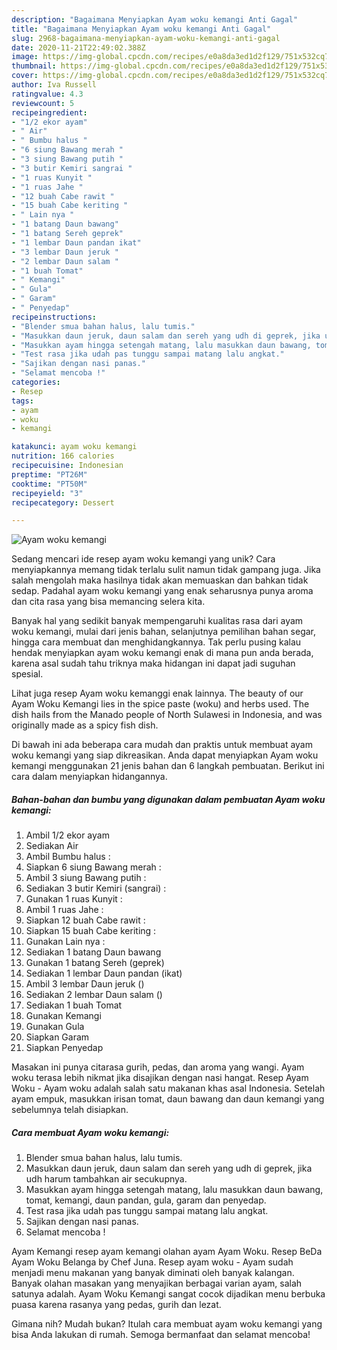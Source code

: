 ```yaml
---
description: "Bagaimana Menyiapkan Ayam woku kemangi Anti Gagal"
title: "Bagaimana Menyiapkan Ayam woku kemangi Anti Gagal"
slug: 2968-bagaimana-menyiapkan-ayam-woku-kemangi-anti-gagal
date: 2020-11-21T22:49:02.388Z
image: https://img-global.cpcdn.com/recipes/e0a8da3ed1d2f129/751x532cq70/ayam-woku-kemangi-foto-resep-utama.jpg
thumbnail: https://img-global.cpcdn.com/recipes/e0a8da3ed1d2f129/751x532cq70/ayam-woku-kemangi-foto-resep-utama.jpg
cover: https://img-global.cpcdn.com/recipes/e0a8da3ed1d2f129/751x532cq70/ayam-woku-kemangi-foto-resep-utama.jpg
author: Iva Russell
ratingvalue: 4.3
reviewcount: 5
recipeingredient:
- "1/2 ekor ayam"
- " Air"
- " Bumbu halus "
- "6 siung Bawang merah "
- "3 siung Bawang putih "
- "3 butir Kemiri sangrai "
- "1 ruas Kunyit "
- "1 ruas Jahe "
- "12 buah Cabe rawit "
- "15 buah Cabe keriting "
- " Lain nya "
- "1 batang Daun bawang"
- "1 batang Sereh geprek"
- "1 lembar Daun pandan ikat"
- "3 lembar Daun jeruk "
- "2 lembar Daun salam "
- "1 buah Tomat"
- " Kemangi"
- " Gula"
- " Garam"
- " Penyedap"
recipeinstructions:
- "Blender smua bahan halus, lalu tumis."
- "Masukkan daun jeruk, daun salam dan sereh yang udh di geprek, jika udh harum tambahkan air secukupnya."
- "Masukkan ayam hingga setengah matang, lalu masukkan daun bawang, tomat, kemangi, daun pandan, gula, garam dan penyedap."
- "Test rasa jika udah pas tunggu sampai matang lalu angkat."
- "Sajikan dengan nasi panas."
- "Selamat mencoba !"
categories:
- Resep
tags:
- ayam
- woku
- kemangi

katakunci: ayam woku kemangi 
nutrition: 166 calories
recipecuisine: Indonesian
preptime: "PT26M"
cooktime: "PT50M"
recipeyield: "3"
recipecategory: Dessert

---
```



![Ayam woku kemangi](https://img-global.cpcdn.com/recipes/e0a8da3ed1d2f129/751x532cq70/ayam-woku-kemangi-foto-resep-utama.jpg)

Sedang mencari ide resep ayam woku kemangi yang unik? Cara menyiapkannya memang tidak terlalu sulit namun tidak gampang juga. Jika salah mengolah maka hasilnya tidak akan memuaskan dan bahkan tidak sedap. Padahal ayam woku kemangi yang enak seharusnya punya aroma dan cita rasa yang bisa memancing selera kita.

Banyak hal yang sedikit banyak mempengaruhi kualitas rasa dari ayam woku kemangi, mulai dari jenis bahan, selanjutnya pemilihan bahan segar, hingga cara membuat dan menghidangkannya. Tak perlu pusing kalau hendak menyiapkan ayam woku kemangi enak di mana pun anda berada, karena asal sudah tahu triknya maka hidangan ini dapat jadi suguhan spesial.

Lihat juga resep Ayam woku kemanggi enak lainnya. The beauty of our Ayam Woku Kemangi lies in the spice paste (woku) and herbs used. The dish hails from the Manado people of North Sulawesi in Indonesia, and was originally made as a spicy fish dish.


Di bawah ini ada beberapa cara mudah dan praktis untuk membuat ayam woku kemangi yang siap dikreasikan. Anda dapat menyiapkan Ayam woku kemangi menggunakan 21 jenis bahan dan 6 langkah pembuatan. Berikut ini cara dalam menyiapkan hidangannya.

<!--inarticleads1-->

##### Bahan-bahan dan bumbu yang digunakan dalam pembuatan Ayam woku kemangi:

1. Ambil 1/2 ekor ayam
1. Sediakan  Air
1. Ambil  Bumbu halus :
1. Siapkan 6 siung Bawang merah :
1. Ambil 3 siung Bawang putih :
1. Sediakan 3 butir Kemiri (sangrai) :
1. Gunakan 1 ruas Kunyit :
1. Ambil 1 ruas Jahe :
1. Siapkan 12 buah Cabe rawit :
1. Siapkan 15 buah Cabe keriting :
1. Gunakan  Lain nya :
1. Sediakan 1 batang Daun bawang
1. Gunakan 1 batang Sereh (geprek)
1. Sediakan 1 lembar Daun pandan (ikat)
1. Ambil 3 lembar Daun jeruk ()
1. Sediakan 2 lembar Daun salam ()
1. Sediakan 1 buah Tomat
1. Gunakan  Kemangi
1. Gunakan  Gula
1. Siapkan  Garam
1. Siapkan  Penyedap


Masakan ini punya citarasa gurih, pedas, dan aroma yang wangi. Ayam woku terasa lebih nikmat jika disajikan dengan nasi hangat. Resep Ayam Woku - Ayam woku adalah salah satu makanan khas asal Indonesia. Setelah ayam empuk, masukkan irisan tomat, daun bawang dan daun kemangi yang sebelumnya telah disiapkan. 

<!--inarticleads2-->

##### Cara membuat Ayam woku kemangi:

1. Blender smua bahan halus, lalu tumis.
1. Masukkan daun jeruk, daun salam dan sereh yang udh di geprek, jika udh harum tambahkan air secukupnya.
1. Masukkan ayam hingga setengah matang, lalu masukkan daun bawang, tomat, kemangi, daun pandan, gula, garam dan penyedap.
1. Test rasa jika udah pas tunggu sampai matang lalu angkat.
1. Sajikan dengan nasi panas.
1. Selamat mencoba !


Ayam Kemangi resep ayam kemangi olahan ayam Ayam Woku. Resep BeDa Ayam Woku Belanga by Chef Juna. Resep ayam woku - Ayam sudah menjadi menu makanan yang banyak diminati oleh banyak kalangan. Banyak olahan masakan yang menyajikan berbagai varian ayam, salah satunya adalah. Ayam Woku Kemangi sangat cocok dijadikan menu berbuka puasa karena rasanya yang pedas, gurih dan lezat. 

Gimana nih? Mudah bukan? Itulah cara membuat ayam woku kemangi yang bisa Anda lakukan di rumah. Semoga bermanfaat dan selamat mencoba!
